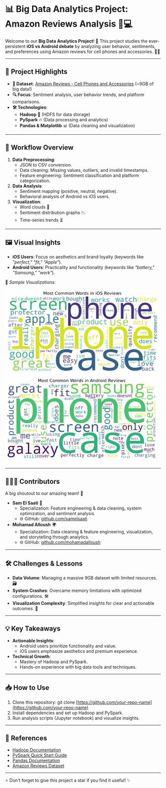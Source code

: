 # 📊 Big Data Analytics Project: Amazon Reviews Analysis 📱💻

Welcome to our **Big Data Analytics Project**! 🚀 This project studies the ever-persistent **iOS vs Android debate** by analyzing user behavior, sentiments, and preferences using Amazon reviews for cell phones and accessories. 📱✨

---

## 🌟 Project Highlights

- **📁 Dataset**: [Amazon Reviews - Cell Phones and Accessories](https://huggingface.co/datasets/McAuley-Lab/Amazon-Reviews-2023) (~9GB of big data!)
- **🔍 Focus**: Sentiment analysis, user behavior trends, and platform comparisons.
- **🛠️ Technologies**:
  - **Hadoop** 🐘 (HDFS for data storage)
  - **PySpark** 🔥 (Data processing and analytics)
  - **Pandas & Matplotlib** 📊 (Data cleaning and visualization)

---

## 🚀 Workflow Overview

1. **Data Preprocessing**:
   - JSON to CSV conversion.
   - Data cleaning: Missing values, outliers, and invalid timestamps.
   - Feature engineering: Sentiment classification and platform categorization.
2. **Data Analysis**:
   - Sentiment mapping (positive, neutral, negative).
   - Behavioral analysis of Android vs iOS users.
3. **Visualization**:
   - Word clouds 🌈
   - Sentiment distribution graphs 📉
   - Time-series trends ⏳

---

## 🖼️ Visual Insights

- **iOS Users**: Focus on aesthetics and brand loyalty (keywords like *"perfect," "fit," "Apple"*).
- **Android Users**: Practicality and functionality (keywords like *"battery," "Samsung," "work"*).

🎨 *Sample Visualizations:*

![Word Cloud for iOS](images/iphone.jpg)
![Word Cloud for Android](images/android.jpg)

---

## 🧑‍🤝‍🧑 Contributors

A big shoutout to our amazing team! 🌟

- **Sam El Saati** 🎯
  - Specialization: Feature engineering & data cleaning, system optimization, and sentiment analysis.
  - 🌐 GitHub: [github.com/samelsaati](https://github.com/samelsaati)
- **Mohamad Alloush** 🌍
  - Specialization: Data cleaning & feature engineering, visualization, and storytelling through analytics.
  - 🌐 GitHub: [github.com/mohamadalloush](https://github.com/mohamadalloush)

---

## 🛠️ Challenges & Lessons

- **Data Volume**: Managing a massive 9GB dataset with limited resources. 🗃️
- **System Crashes**: Overcame memory limitations with optimized configurations. 🛠️
- **Visualization Complexity**: Simplified insights for clear and actionable outcomes. 🎨

---

## 💡 Key Takeaways

- **Actionable Insights**:
  - Android users prioritize functionality and value.
  - iOS users emphasize aesthetics and premium experience.
- **Technical Growth**:
  - Mastery of Hadoop and PySpark.
  - Hands-on experience with big data tools and techniques.

---

## 📥 How to Use

1. Clone this repository:
   git clone [https://github.com/your-repo-name](https://github.com/your-repo-name)
2. Install dependencies and set up Hadoop and PySpark.
3. Run analysis scripts (Jupyter notebook) and visualize insights.

---

## 📝 References

- [Hadoop Documentation](https://hadoop.apache.org/docs/stable/hadoop-project-dist/hadoop-common/SingleCluster.html)
- [PySpark Quick Start Guide](https://spark.apache.org/docs/latest/quick-start.html)
- [Pandas Documentation](https://pandas.pydata.org/docs/user_guide/index.html)
- [Amazon Reviews Dataset](https://huggingface.co/datasets/McAuley-Lab/Amazon-Reviews-2023)

---

⭐ Don't forget to give this project a star if you find it useful! ✨

